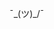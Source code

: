 ¯\_(ツ)_/¯
<!---
DullBladebyte/DullBladebyte is a ✨ special ✨ repository because its `README.md` (this file) appears on your GitHub profile.
You can click the Preview link to take a look at your changes.
--->
